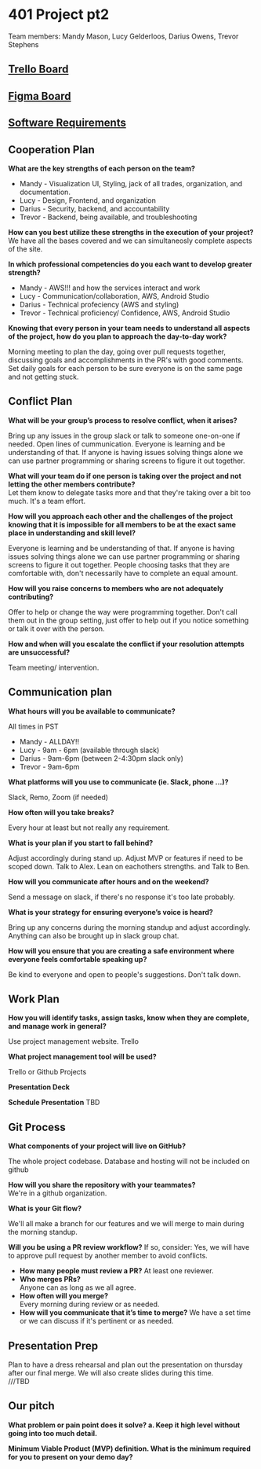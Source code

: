 # 401 Project pt2

Team members: Mandy Mason, Lucy Gelderloos, Darius Owens, Trevor Stephens

## [Trello Board](https://trello.com/b/GjfyDLAy/final-project)

## [Figma Board](https://www.figma.com/file/drOA50Kq9w8P1cEXeoPDaY/PuppyPals-Prep-4?node-id=0%3A1)

## [Software Requirements](/requirements.md)

## Cooperation Plan

**What are the key strengths of each person on the team?**

- Mandy - Visualization UI, Styling, jack of all trades, organization, and documentation.
- Lucy - Design, Frontend, and organization
- Darius - Security, backend, and accountability 
- Trevor - Backend, being available, and troubleshooting

**How can you best utilize these strengths in the execution of your project?**
We have all the bases covered and we can simultaneosly complete aspects of the site.

**In which professional competencies do you each want to develop greater strength?**

- Mandy - AWS!!! and how the services interact and work
- Lucy - Communication/collaboration, AWS, Android Studio
- Darius - Technical profeciency (AWS and styling)
- Trevor -  Technical proficiency/ Confidence, AWS, Android Studio

**Knowing that every person in your team needs to understand all aspects of the project, how do you plan to approach the day-to-day work?**

Morning meeting to plan the day, going over pull requests together, discussing goals and accomplishments in the PR's with good comments. Set daily goals for each person to be sure everyone is on the same page and not getting stuck.

## Conflict Plan

**What will be your group’s process to resolve conflict, when it arises?**  

Bring up any issues in the group slack or talk to someone one-on-one if needed. Open lines of cummunication. Everyone is learning and be understanding of that. If anyone is having issues solving things alone we can use partner programming or sharing screens to figure it out together.  

**What will your team do if one person is taking over the project and not letting the other members contribute?**  
Let them know to delegate tasks more and that they're taking over a bit too much. It's a team effort.  

**How will you approach each other and the challenges of the project knowing that it is impossible for all members to be at the exact same place in understanding and skill level?** 

Everyone is learning and be understanding of that. If anyone is having issues solving things alone we can use partner programming or sharing screens to figure it out together. People choosing tasks that they are comfortable with, don't necessarily have to complete an equal amount.  

**How will you raise concerns to members who are not adequately contributing?**  

Offer to help or change the way were programming together. Don't call them out in the group setting, just offer to help out if you notice something or talk it over with the person.  

**How and when will you escalate the conflict if your resolution attempts are unsuccessful?**  

Team meeting/ intervention.

## Communication plan

**What hours will you be available to communicate?**  

All times in PST

- Mandy - ALLDAY!!
- Lucy - 9am - 6pm (available through slack)
- Darius - 9am-6pm (between 2-4:30pm slack only)
- Trevor - 9am-6pm

**What platforms will you use to communicate (ie. Slack, phone …)?**  

Slack, Remo, Zoom (if needed)

**How often will you take breaks?**  

Every hour at least but not really any requirement.  

**What is your plan if you start to fall behind?**  

Adjust accordingly during stand up. Adjust MVP or features if need to be scoped down. Talk to Alex. Lean on eachothers strengths. and Talk to Ben.

**How will you communicate after hours and on the weekend?**  

Send a message on slack, if there's no response it's too late probably.  

**What is your strategy for ensuring everyone’s voice is heard?**  

Bring up any concerns during the morning standup and adjust accordingly. Anything can also be brought up in slack group chat.   

**How will you ensure that you are creating a safe environment where everyone feels comfortable speaking up?**  

Be kind to everyone and open to people's suggestions. Don't talk down.  

## Work Plan

**How you will identify tasks, assign tasks, know when they are complete, and manage work in general?**  

Use project management website.  Trello

**What project management tool will be used?**  

Trello or Github Projects

**Presentation Deck**

**Schedule Presentation**
TBD
## Git Process

**What components of your project will live on GitHub?**  

The whole project codebase. Database and hosting will not be included on github

**How will you share the repository with your teammates?**  
We're in a github organization.  

**What is your Git flow?**  

We'll all make a branch for our features and we will merge to main during the morning standup.  

**Will you be using a PR review workflow?** If so, consider:
Yes, we will have to approve pull request by another member to avoid conflicts.
- **How many people must review a PR?**
 At least one reviewer.
- **Who merges PRs?**  
Anyone can as long as we all agree.
- **How often will you merge?**  
Every morning during review or as needed.  
- **How will you communicate that it’s time to merge?**
We have a set time or we can discuss if it's pertinent or  as needed. 

## Presentation Prep  

Plan to have a dress rehearsal and plan out the presentation on thursday after our final merge.  We will also create slides during this time.  
///TBD
## Our pitch


**What problem or pain point does it solve? a. Keep it high level without going into too much detail.**  


**Minimum Viable Product (MVP) definition.
What is the minimum required for you to present on your demo day?**  
